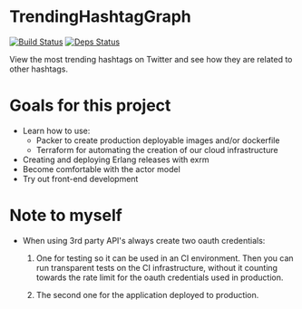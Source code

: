 # TrendingHashtagGraph
[![Build Status](https://travis-ci.org/robinsjdotcom/TrendingHashtagGraph.svg?branch=master)](https://travis-ci.org/robinsjdotcom/TrendingHashtagGraph)
[![Deps Status](https://beta.hexfaktor.org/badge/all/github/robinsjdotcom/TrendingHashtagGraph.svg)](https://beta.hexfaktor.org/github/robinsjdotcom/TrendingHashtagGraph)

View the most trending hashtags on Twitter and see how they are related to other hashtags.

# Goals for this project

- Learn how to use:
  - Packer to create production deployable images and/or dockerfile
  - Terraform for automating the creation of our cloud infrastructure
- Creating and deploying Erlang releases with exrm
- Become comfortable with the actor model
- Try out front-end development


# Note to myself

- When using 3rd party API's always create two oauth credentials:
 
  1. One for testing so it can be used in an CI environment. Then you can run transparent tests on the CI infrastructure, without it counting towards the rate limit for the oauth credentials used in production.

  2. The second one for the application deployed to production.
